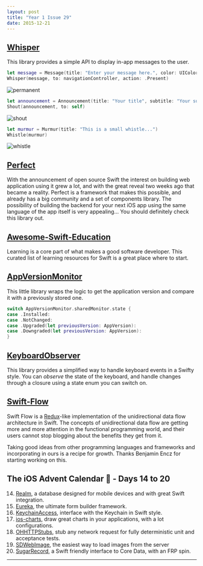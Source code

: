 ```yaml
---
layout: post
title: "Year 1 Issue 29"
date: 2015-12-21
---
```


## [Whisper](https://github.com/hyperoslo/Whisper)

This library provides a simple API to display in-app messages to the user.

```swift
let message = Message(title: "Enter your message here.", color: UIColor.redColor())
Whisper(message, to: navigationController, action: .Present)
```

![permanent](https://s3.amazonaws.com/theiostimes/Whisper-permanent-whisper.jpg)

```swift
let announcement = Announcement(title: "Your title", subtitle: "Your subtitle", image: UIImage(named: "avatar"))
Shout(announcement, to: self)
```

![shout](https://s3.amazonaws.com/theiostimes/Whisper-in-app-notification.jpg)

```swift
let murmur = Murmur(title: "This is a small whistle...")
Whistle(murmur)
```

![whistle](https://s3.amazonaws.com/theiostimes/Whisper-whistle-information.jpg)

## [Perfect](https://github.com/PerfectlySoft/Perfect)

With the announcement of open source Swift the interest on building web application using it grew a lot, and with the great reveal two weeks ago that became a reality. Perfect is a framework that makes this possible, and already has a big community and a set of components library. The possibility of building the backend for your next iOS app using the same language of the app itself is very appealing... You should definitely check this library out.

## [Awesome-Swift-Education](https://github.com/hsavit1/Awesome-Swift-Education)

Learning is a core part of what makes a good software developer. This curated list of learning resources for Swift is a great place where to start.

## [AppVersionMonitor](https://github.com/muukii/AppVersionMonitor)

This little library wraps the logic to get the application version and compare it with a previously stored one.

```swift
switch AppVersionMonitor.sharedMonitor.state {
case .Installed:
case .NotChanged:
case .Upgraded(let previousVersion: AppVersion):
case .Downgraded(let previousVersion: AppVersion):
}
```

## [KeyboardObserver](https://github.com/morizotter/KeyboardObserver)

This library provides a simplified way to handle keyboard events in a Swifty style. You can _observe_ the state of the keyboard, and handle changes through a closure using a state enum you can switch on.

## [Swift-Flow](https://github.com/Swift-Flow/Swift-Flow)

Swift Flow is a [Redux](https://github.com/rackt/redux)-like implementation of the unidirectional data flow architecture in Swift. The concepts of unidirectional data flow are getting more and more attention in the functional programming world, and their users cannot stop blogging about the benefits they get from it.

Taking good ideas from other programming languages and frameworks and incorporating in ours is a recipe for growth. Thanks Benjamin Encz for starting working on this.

## The iOS Advent Calendar 🎅 - Days 14 to 20

14. [Realm](http://theiostimes.com/advent-calendar/realm.html), a database designed for mobile devices and with great Swift integration.
15. [Eureka](http://theiostimes.com/advent-calendar/eureka.html), the ultimate form builder framework.
16. [KeychainAccess](http://theiostimes.com/advent-calendar/keychainaccess.html), interface with the Keychain in Swift style.
17. [ios-charts](http://theiostimes.com/advent-calendar/ioscharts.html), draw great charts in your applications, with a lot configurations.
18. [OHHTTPStubs](http://theiostimes.com/advent-calendar/ohhttpstubs.html), stub any network request for fully deterministic unit and acceptance tests.
19. [SDWebImage](http://theiostimes.com/advent-calendar/sdwebimage.html), the easiest way to load images from the server
20. [SugarRecord](http://theiostimes.com/advent-calendar/sugarrecord.html), a Swift friendly interface to Core Data, with an FRP spin.

---

